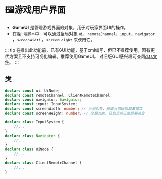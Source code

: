 # 🖼️游戏用户界面

- **GameUI** 是管理游戏界面的对象，用于对玩家界面UI的操作。
- 在`客户端脚本`中，可以通过全局对象 `ui`，`remoteChannel`，`input`，`navigator` ，`screenWidth` ，`screenHeight` 来使用它。

::: tip
在推出此功能前，已有GUI功能，基于xml编写，但已不推荐使用，因有更优方案且不支持可视化编辑。推荐使用GameUI。
对旧版GUI感兴趣可查阅[d.ts文件](https://github.com/box3lab/arena_dts/blob/main/GameAPI.d.ts#L13224)。
:::


## 类

```typescript
declare const ui: UiNode;
declare const remoteChannel: ClientRemoteChannel;
declare const navigator: Navigator;
declare const input: InputSystem;
declare const screenWidth: number; // 全局对象，获取当前玩家屏幕宽度
declare const screenHeight: number; // 全局对象，获取当前玩家屏幕高度

declare class InputSystem {
    //...
}
declare class Navigator {
    //...
}
declare class UiNode {
    //...
}
declare class ClientRemoteChannel {
    //...
}
```
